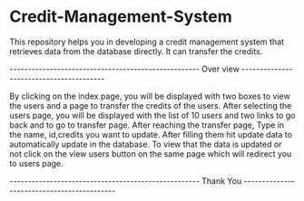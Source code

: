 # Credit-Management-System
This repository helps you in developing a credit management system that retrieves data from the database directly. It can transfer the credits.

---------------------------------------------------- Over view ----------------------------------------

By clicking on the index page, you will be displayed with two boxes to view the users and a page to transfer the credits of the users.
After selecting the users page, you will be displayed with the list of 10 users and two links to go back and to go to transfer page.
After reaching the transfer page, Type in the name, id,credits you want to update.
After filling them hit update data to automatically update in the database.
To view that the data is updated or not click on the view users button on the same page which will redirect you to users page.

---------------------------------------------------- Thank You -------------------------------------------
